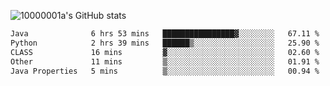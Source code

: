 ![10000001a's GitHub stats](https://github-readme-stats.vercel.app/api?username=10000001a&show_icons=true&theme=onedark&count_private=true)

<!-- [![Top Langs](https://github-readme-stats.vercel.app/api/top-langs/?username=10000001a&layout=compact&theme=onedark&langs_count=5)](https://github.com/anuraghazra/github-readme-stats) -->
<!--
**10000001a/10000001a** is a ✨ _special_ ✨ repository because its `README.md` (this file) appears on your GitHub profile.

Here are some ideas to get you started:

- 🔭 I’m currently working on ...
- 🌱 I’m currently learning ...
- 👯 I’m looking to collaborate on ...
- 🤔 I’m looking for help with ...
- 💬 Ask me about ...
- 📫 How to reach me: ...
- 😄 Pronouns: ...
- ⚡ Fun fact: ...
-->

<!--START_SECTION:waka-->

```txt
Java              6 hrs 53 mins   ████████████████▓░░░░░░░░   67.11 %
Python            2 hrs 39 mins   ██████▒░░░░░░░░░░░░░░░░░░   25.90 %
CLASS             16 mins         ▓░░░░░░░░░░░░░░░░░░░░░░░░   02.60 %
Other             11 mins         ▒░░░░░░░░░░░░░░░░░░░░░░░░   01.91 %
Java Properties   5 mins          ▒░░░░░░░░░░░░░░░░░░░░░░░░   00.94 %
```

<!--END_SECTION:waka-->
